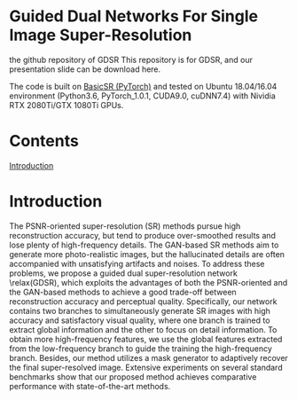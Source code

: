 # Guided Dual Networks For Single Image Super-Resolution
the github repository of GDSR
This repository is for GDSR, and our presentation slide can be download here.

The code is built on [BasicSR (PyTorch)](https://github.com/xinntao/BasicSR) and tested on Ubuntu 18.04/16.04 environment (Python3.6, PyTorch_1.0.1, CUDA9.0, cuDNN7.4) with Nividia RTX 2080Ti/GTX 1080Ti GPUs.
# Contents
[Introduction](#Introduction)
# Introduction
The PSNR-oriented super-resolution (SR) methods pursue high reconstruction accuracy, but tend to produce over-smoothed results and lose plenty of high-frequency details. The GAN-based SR methods aim to generate more photo-realistic images, but the hallucinated details are often accompanied with unsatisfying artifacts and noises. To address these problems, we propose a guided dual super-resolution network \relax(GDSR), which exploits the advantages of both the PSNR-oriented and the GAN-based methods to achieve a good trade-off between reconstruction accuracy and perceptual quality. Specifically, our network contains two branches to simultaneously generate SR images with high accuracy and satisfactory visual quality, where one branch is trained to extract global information and the other to focus on detail information. To obtain more high-frequency features, we use the global features extracted from the low-frequency branch to guide the training the high-frequency branch. Besides, our method utilizes a mask generator to adaptively recover the final super-resolved image. Extensive experiments on several standard benchmarks show that our proposed method achieves comparative performance with state-of-the-art methods.
